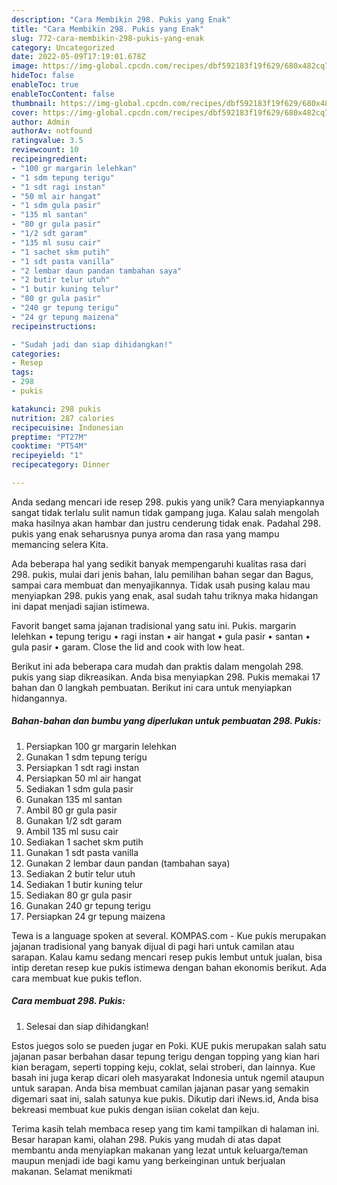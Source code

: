 ```yaml
---
description: "Cara Membikin 298. Pukis yang Enak"
title: "Cara Membikin 298. Pukis yang Enak"
slug: 772-cara-membikin-298-pukis-yang-enak
category: Uncategorized
date: 2022-05-09T17:19:01.678Z
image: https://img-global.cpcdn.com/recipes/dbf592183f19f629/680x482cq70/298-pukis-foto-resep-utama.jpg
hideToc: false
enableToc: true
enableTocContent: false
thumbnail: https://img-global.cpcdn.com/recipes/dbf592183f19f629/680x482cq70/298-pukis-foto-resep-utama.jpg
cover: https://img-global.cpcdn.com/recipes/dbf592183f19f629/680x482cq70/298-pukis-foto-resep-utama.jpg
author: Admin
authorAv: notfound
ratingvalue: 3.5
reviewcount: 10
recipeingredient:
- "100 gr margarin lelehkan"
- "1 sdm tepung terigu"
- "1 sdt ragi instan"
- "50 ml air hangat"
- "1 sdm gula pasir"
- "135 ml santan"
- "80 gr gula pasir"
- "1/2 sdt garam"
- "135 ml susu cair"
- "1 sachet skm putih"
- "1 sdt pasta vanilla"
- "2 lembar daun pandan tambahan saya"
- "2 butir telur utuh"
- "1 butir kuning telur"
- "80 gr gula pasir"
- "240 gr tepung terigu"
- "24 gr tepung maizena"
recipeinstructions:

- "Sudah jadi dan siap dihidangkan!"
categories:
- Resep
tags:
- 298
- pukis

katakunci: 298 pukis 
nutrition: 287 calories
recipecuisine: Indonesian
preptime: "PT27M"
cooktime: "PT54M"
recipeyield: "1"
recipecategory: Dinner

---
```





Anda sedang mencari ide resep 298. pukis yang unik? Cara menyiapkannya sangat tidak terlalu sulit namun tidak gampang juga. Kalau salah mengolah maka hasilnya akan hambar dan justru cenderung tidak enak. Padahal 298. pukis yang enak seharusnya punya aroma dan rasa yang mampu memancing selera Kita.





Ada beberapa hal yang sedikit banyak mempengaruhi kualitas rasa dari 298. pukis, mulai dari jenis bahan, lalu pemilihan bahan segar dan Bagus, sampai cara membuat dan menyajikannya. Tidak usah pusing kalau mau menyiapkan 298. pukis yang enak,      asal sudah tahu triknya maka hidangan ini dapat menjadi sajian istimewa.














Favorit banget sama jajanan tradisional yang satu ini. Pukis. margarin lelehkan • tepung terigu • ragi instan • air hangat • gula pasir • santan • gula pasir • garam. Close the lid and cook with low heat.






Berikut ini ada beberapa cara mudah dan praktis dalam mengolah 298. pukis yang siap dikreasikan. Anda bisa menyiapkan 298. Pukis memakai 17 bahan dan 0 langkah pembuatan. Berikut ini cara untuk menyiapkan hidangannya.

<!--inarticleads1-->

##### Bahan-bahan dan bumbu yang diperlukan untuk pembuatan 298. Pukis:

1. Persiapkan 100 gr margarin lelehkan
1. Gunakan 1 sdm tepung terigu
1. Persiapkan 1 sdt ragi instan
1. Persiapkan 50 ml air hangat
1. Sediakan 1 sdm gula pasir
1. Gunakan 135 ml santan
1. Ambil 80 gr gula pasir
1. Gunakan 1/2 sdt garam
1. Ambil 135 ml susu cair
1. Sediakan 1 sachet skm putih
1. Gunakan 1 sdt pasta vanilla
1. Gunakan 2 lembar daun pandan (tambahan saya)
1. Sediakan 2 butir telur utuh
1. Sediakan 1 butir kuning telur
1. Sediakan 80 gr gula pasir
1. Gunakan 240 gr tepung terigu
1. Persiapkan 24 gr tepung maizena


Tewa is a language spoken at several. KOMPAS.com - Kue pukis merupakan jajanan tradisional yang banyak dijual di pagi hari untuk camilan atau sarapan. Kalau kamu sedang mencari resep pukis lembut untuk jualan, bisa intip deretan resep kue pukis istimewa dengan bahan ekonomis berikut. Ada cara membuat kue pukis teflon. 

<!--inarticleads2-->

##### Cara membuat 298. Pukis:


1. Selesai dan siap dihidangkan!

Estos juegos solo se pueden jugar en Poki. KUE pukis merupakan salah satu jajanan pasar berbahan dasar tepung terigu dengan topping yang kian hari kian beragam, seperti topping keju, coklat, selai stroberi, dan lainnya. Kue basah ini juga kerap dicari oleh masyarakat Indonesia untuk ngemil ataupun untuk sarapan. Anda bisa membuat camilan jajanan pasar yang semakin digemari saat ini, salah satunya kue pukis. Dikutip dari iNews.id, Anda bisa bekreasi membuat kue pukis dengan isiian cokelat dan keju. 

Terima kasih telah membaca resep yang tim kami tampilkan di halaman ini. Besar harapan kami, olahan 298. Pukis yang mudah di atas dapat membantu anda menyiapkan makanan yang lezat untuk keluarga/teman maupun menjadi ide bagi kamu yang berkeinginan untuk berjualan makanan. Selamat menikmati
